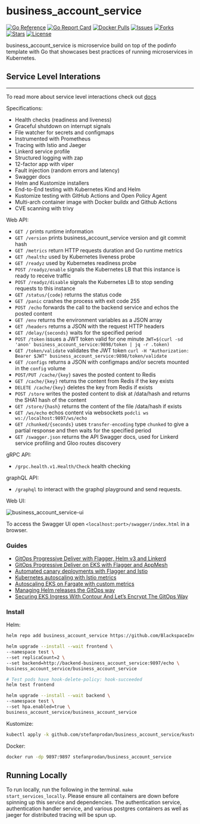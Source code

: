 # business_account_service

[![Go Reference](https://pkg.go.dev/badge/BlackspaceInc/BlackspacePlatform.svg)](https://pkg.go.dev/BlackspaceInc/BlackspacePlatform)
[![Go Report Card](https://goreportcard.com/badge/github.com/BlackspaceInc/BlackspacePlatform/src/services/business_account_service)](https://goreportcard.com/report/github.com/BlackspaceInc/BlackspacePlatform/src/services/business_account_service)
[![Docker Pulls](https://img.shields.io/docker/pulls/blackspaceinc/shopper_service)](https://hub.docker.com/r/blackspaceinc/business_account_service)
[![Issues](https://img.shields.io/github/issues/BlackspaceInc/BlackspacePlatform)](https://img.shields.io/github/issues/BlackspaceInc/BlackspacePlatform)
[![Forks](https://img.shields.io/github/forks/BlackspaceInc/BlackspacePlatform)](https://img.shields.io/github/forks/BlackspaceInc/BlackspacePlatform)
[![Stars](	https://img.shields.io/github/stars/BlackspaceInc/BlackspacePlatform)](https://img.shields.io/github/stars/BlackspaceInc/BlackspacePlatform)
[![License](https://img.shields.io/github/license/BlackspaceInc/BlackspacePlatform)](https://img.shields.io/github/license/BlackspaceInc/BlackspacePlatform)


business_account_service is microservice build on top of the podinfo template with Go that showcases best practices of running microservices in
 Kubernetes.

## Service Level Interations
---
To read more about service level interactions check out [docs](./docs/readme.md)

Specifications:

* Health checks (readiness and liveness)
* Graceful shutdown on interrupt signals
* File watcher for secrets and configmaps
* Instrumented with Prometheus
* Tracing with Istio and Jaeger
* Linkerd service profile
* Structured logging with zap
* 12-factor app with viper
* Fault injection (random errors and latency)
* Swagger docs
* Helm and Kustomize installers
* End-to-End testing with Kubernetes Kind and Helm
* Kustomize testing with GitHub Actions and Open Policy Agent
* Multi-arch container image with Docker buildx and Github Actions
* CVE scanning with trivy

Web API:

* `GET /` prints runtime information
* `GET /version` prints business_account_service version and git commit hash
* `GET /metrics` return HTTP requests duration and Go runtime metrics
* `GET /healthz` used by Kubernetes liveness probe
* `GET /readyz` used by Kubernetes readiness probe
* `POST /readyz/enable` signals the Kubernetes LB that this instance is ready to receive traffic
* `POST /readyz/disable` signals the Kubernetes LB to stop sending requests to this instance
* `GET /status/{code}` returns the status code
* `GET /panic` crashes the process with exit code 255
* `POST /echo` forwards the call to the backend service and echos the posted content
* `GET /env` returns the environment variables as a JSON array
* `GET /headers` returns a JSON with the request HTTP headers
* `GET /delay/{seconds}` waits for the specified period
* `POST /token` issues a JWT token valid for one minute `JWT=$(curl -sd 'anon' business_account_service:9898/token | jq -r .token)`
* `GET /token/validate` validates the JWT token `curl -H "Authorization: Bearer $JWT" business_account_service:9898/token/validate`
* `GET /configs` returns a JSON with configmaps and/or secrets mounted in the `config` volume
* `POST/PUT /cache/{key}` saves the posted content to Redis
* `GET /cache/{key}` returns the content from Redis if the key exists
* `DELETE /cache/{key}` deletes the key from Redis if exists
* `POST /store` writes the posted content to disk at /data/hash and returns the SHA1 hash of the content
* `GET /store/{hash}` returns the content of the file /data/hash if exists
* `GET /ws/echo` echos content via websockets `podcli ws ws://localhost:9897/ws/echo`
* `GET /chunked/{seconds}` uses `transfer-encoding` type `chunked` to give a partial response and then waits for the specified period
* `GET /swagger.json` returns the API Swagger docs, used for Linkerd service profiling and Gloo routes discovery

gRPC API:

* `/grpc.health.v1.Health/Check` health checking

graphQL API:
* `/graphql` to interact with the graphql playground and send requests.

Web UI:

![business_account_service-ui](https://raw.githubusercontent.com/stefanprodan/business_account_service/gh-pages/screens/business_account_service-ui-v3.png)

To access the Swagger UI open `<localhost:port>/swagger/index.html` in a browser.

### Guides

* [GitOps Progressive Deliver with Flagger, Helm v3 and Linkerd](https://helm.workshop.flagger.dev/intro/)
* [GitOps Progressive Deliver on EKS with Flagger and AppMesh](https://eks.handson.flagger.dev/prerequisites/)
* [Automated canary deployments with Flagger and Istio](https://medium.com/google-cloud/automated-canary-deployments-with-flagger-and-istio-ac747827f9d1)
* [Kubernetes autoscaling with Istio metrics](https://medium.com/google-cloud/kubernetes-autoscaling-with-istio-metrics-76442253a45a)
* [Autoscaling EKS on Fargate with custom metrics](https://aws.amazon.com/blogs/containers/autoscaling-eks-on-fargate-with-custom-metrics/)
* [Managing Helm releases the GitOps way](https://medium.com/google-cloud/managing-helm-releases-the-gitops-way-207a6ac6ff0e)
* [Securing EKS Ingress With Contour And Let’s Encrypt The GitOps Way](https://aws.amazon.com/blogs/containers/securing-eks-ingress-contour-lets-encrypt-gitops/)

### Install

Helm:

```bash
helm repo add business_account_service https://github.com/BlackspaceInc/BlackspacePlatform/business_account_service

helm upgrade --install --wait frontend \
--namespace test \
--set replicaCount=2 \
--set backend=http://backend-business_account_service:9897/echo \
business_account_service/business_account_service

# Test pods have hook-delete-policy: hook-succeeded
helm test frontend

helm upgrade --install --wait backend \
--namespace test \
--set hpa.enabled=true \
business_account_service/business_account_service
```

Kustomize:

```bash
kubectl apply -k github.com/stefanprodan/business_account_service/kustomize
```

Docker:

```bash
docker run -dp 9897:9897 stefanprodan/business_account_service
```

## Running Locally
To run locally, run the following in the terminal. `make start_services_locally`. Please ensure all containers are down before spinning up this
 service and dependencies. The authentication service, authentication handler service, and various postgres containers as well as jaeger for
  distributed tracing will be spun up.
